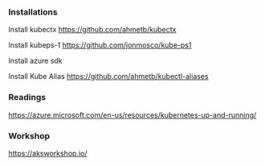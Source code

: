 ### Installations
Install kubectx  https://github.com/ahmetb/kubectx</p>
Install kubeps-1 https://github.com/jonmosco/kube-ps1</p>
Install azure sdk </p>
Install Kube Alias https://github.com/ahmetb/kubectl-aliases</p>

### Readings
https://azure.microsoft.com/en-us/resources/kubernetes-up-and-running/

### Workshop
https://aksworkshop.io/


